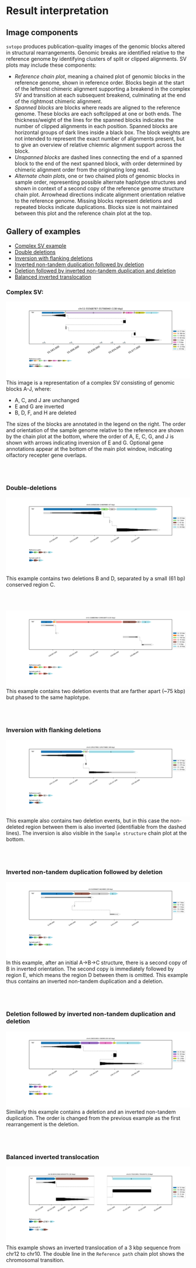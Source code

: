 # Result interpretation

## Image components
`svtopo` produces publication-quality images of the genomic blocks altered in structural rearrangements. Genomic breaks are identified relative to the reference genome by identifying clusters of split or clipped alignments. SV plots may include these components:
* _Reference chain plot_, meaning a chained plot of genomic blocks in the reference genome, shown in reference order. Blocks begin at the start of the leftmost chimeric alignment supporting a breakend in the complex SV and transition at each subsequent breakend, culminating at the end of the rightmost chimeric alignment.
* _Spanned blocks_ are blocks where reads are aligned to the reference genome. These blocks are each softclipped at one or both ends. The thickness/weight of the lines for the spanned blocks indicates the number of clipped alignments in each position. Spanned blocks are horizontal groups of dark lines inside a black box. The block weights are not intended to represent the exact number of alignments present, but to give an overview of relative chiemric alignment support across the block.
* _Unspanned blocks_ are dashed lines connecting the end of a spanned block to the end of the next spanned block, with order determined by chimeric alignment order from the originating long read.
* _Alternate chain plots_, one or two chained plots of genomic blocks in sample order, representing possible alternate haplotype structures and shown in context of a second copy of the reference genome structure chain plot. Arrowhead directions indicate alignment orientation relative to the reference genome. Missing blocks represent deletions and repeated blocks indicate duplications. Blocks size is not maintained between this plot and the reference chain plot at the top.

## Gallery of examples
* [Complex SV example](#complex-sv)
* [Double deletions](#double-deletions)
* [Inversion with flanking deletions](#inversion-with-flanking-deletions)
* [Inverted non-tandem duplication followed by deletion](#inverted-non-tandem-duplication-followed-by-deletion)
* [Deletion followed by inverted non-tandem duplication and deletion](#deletion-followed-by-inverted-non-tandem-duplication-and-deletion)
* [Balanced inverted translocation](#balanced-inverted-translocation)

### Complex SV:
![system of deletions and inversions_example](imgs/complex_fully_connected.png)
This image is a representation of a complex SV consisting of genomic blocks A-J, where:
* A, C, and J are unchanged
* E and G are inverted
* B, D, F, and H are deleted

The sizes of the blocks are annotated in the legend on the right. The order and orientation of the sample genome relative to the reference are shown by the chain plot at the bottom, where the order of A, E, C, G, and J is shown with arrows indicating inversion of E and G.
Optional gene annotations appear at the bottom of the main plot window, indicating olfactory recepter gene overlaps.

<br><br>

### Double-deletions

![adjacent_dels](imgs/simple_double_del.png)
This example contains two deletions B and D, separated by a small (61 bp) conserved region C.

<br><br>

![two_dels_with](imgs/two_dels.png)
This example contains two deletion events that are farther apart (~75 kbp) but phased to the same haplotype.

<br><br>

### Inversion with flanking deletions
![two_dels_with_inv](imgs/two_dels_with_inv.png)
This example also contains two deletion events, but in this case the non-deleted region between them is also inverted (identifiable from the dashed lines). The inversion is also visible in the `Sample structure` chain plot at the bottom.

<br><br>

### Inverted non-tandem duplication followed by deletion
![inv_dup_and_del](imgs/inverted_dup_and_del.png)
In this example, after an initial A->B->C structure, there is a second copy of B in inverted orientation. The second copy is immediately followed by region E, which means the region D between them is omitted. This example thus contains an inverted non-tandem duplication and a deletion.

<br><br>

### Deletion followed by inverted non-tandem duplication and deletion
![del_inv_dup](imgs/del_inv_dup.png)
Similarly this example contains a deletion and an inverted non-tandem duplication. The order is changed from the previous example as the first rearrangement is the deletion.

<br><br>

### Balanced inverted translocation
![balanced-inv](imgs/translocation.png)
This example shows an inverted translocation of a 3 kbp sequence from chr12 to chr10. The double line in the `Reference path` chain plot shows the chromosomal transition.

